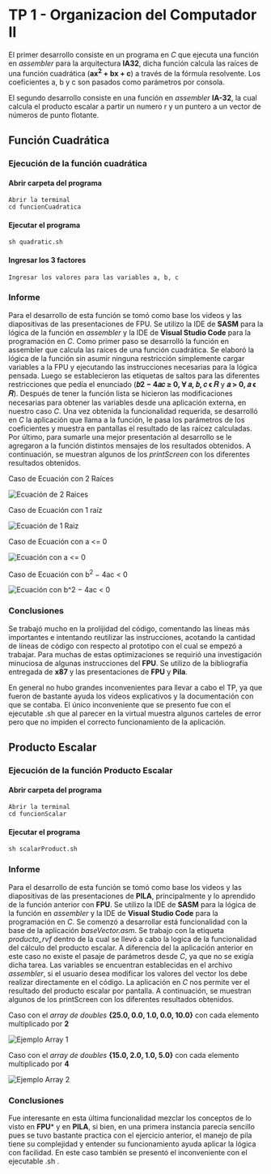 # TP 1 - Organizacion del Computador II

El primer desarrollo consiste en un programa en *C* que ejecuta una función en *assembler* para la arquitectura **IA32**, dicha función calcula las raíces de una función
cuadrática (**ax<sup>2</sup> + bx + c**) a través de la fórmula resolvente. Los coeficientes a, b y c son pasados como parámetros por consola.

El segundo desarrollo consiste en una función en *assembler* **IA-32**, la cual calcula el producto escalar a partir un numero r y un puntero a un vector de números de punto flotante.

## Función Cuadrática

### Ejecución de la función cuadrática


#### Abrir carpeta del programa
```
Abrir la terminal
cd funcionCuadratica
```

#### Ejecutar el programa
```
sh quadratic.sh
```

#### Ingresar los 3 factores
```
Ingresar los valores para las variables a, b, c
```

### Informe

Para el desarrollo de esta función se tomó como base los videos y las diapositivas de las presentaciones de FPU. Se utilizo la IDE de **SASM** para la lógica de la función en *assembler* y la IDE de **Visual Studio Code** para la programación en *C*.
Como primer paso se desarrolló la función en assembler que calcula las raíces de una función cuadrática. Se elaboró la lógica de la función sin asumir ninguna restricción simplemente cargar variables a la FPU y ejecutando las instrucciones necesarias para la lógica pensada. Luego se establecieron las etiquetas de saltos para las diferentes restricciones que pedía el enunciado (**𝑏2 − 4𝑎𝑐 ≥ 0, ∀ 𝑎, 𝑏, 𝑐 ϵ 𝑅** y **𝑎 > 0, 𝑎 ϵ 𝑅**).
Después de tener la función lista se hicieron las modificaciones necesarias para obtener las variables desde una aplicación externa, en nuestro caso *C*.
Una vez obtenida la funcionalidad requerida, se desarrolló en *C* la aplicación que llama a la función, le pasa los parámetros de los coeficientes y muestra en pantallas el resultado de las raícez calculadas.
Por último, para sumarle una mejor presentación al desarrollo se le agregaron a la función distintos mensajes de los resultados obtenidos. A continuación, se muestran algunos de los *printScreen* con los diferentes resultados obtenidos.

Caso de Ecuación con 2 Raíces 

![Ecuación de 2 Raices](https://user-images.githubusercontent.com/9463666/137333277-1d624c78-5a77-4869-b400-1e22126118c7.png)

Caso de Ecuación con 1 raíz

![Ecuación de 1 Raiz](https://user-images.githubusercontent.com/9463666/137334473-32d27196-72fd-4f3c-b510-2d5f5386db6e.png)

Caso de Ecuación con a <= 0

![Ecuación con a <= 0](https://user-images.githubusercontent.com/9463666/137334690-6e735923-e6fb-4074-9baa-2bf867a123e4.png)

Caso de Ecuación con b<sup>2</sup> − 4ac < 0

![Ecuación con b^2 − 4ac < 0](https://user-images.githubusercontent.com/9463666/137335044-52327efa-617c-4c8c-a8bd-d946afe255b5.png)

### Conclusiones

Se trabajó mucho en la prolijidad del código, comentando las líneas más importantes e intentando reutilizar las instrucciones, acotando la cantidad de líneas de código con respecto al prototipo con el cual se empezó a trabajar. Para muchas de estas optimizaciones se requirió una investigación minuciosa de algunas instrucciones del **FPU**. Se utilizo de la bibliografía entregada de **x87** y las presentaciones de **FPU** y **Pila**.

En general no hubo grandes inconvenientes para llevar a cabo el TP, ya que fueron de bastante ayuda los videos explicativos y la documentación con que se contaba. El único inconveniente que se presento fue con el ejecutable .sh que al parecer en la virtual muestra algunos carteles de error pero que no impiden el correcto funcionamiento de la aplicación.


## Producto Escalar

### Ejecución de la función Producto Escalar


#### Abrir carpeta del programa
```
Abrir la terminal
cd funcionScalar
``` 

#### Ejecutar el programa
```
sh scalarProduct.sh
``` 

### Informe

Para el desarrollo de esta función se tomó como base los videos y las diapositivas de las presentaciones de **PILA**, principalmente y lo aprendido de la función anterior con **FPU**. Se utilizo la IDE de **SASM** para la lógica de la función en *assembler* y la IDE de **Visual Studio Code** para la programación en *C*.
Se comenzó a desarrollar está funcionalidad con la base de la aplicación *baseVector.asm*. Se trabajo con la etiqueta *producto_rvf* dentro de la cual se llevó a cabo la logica de la funcionalidad del cálculo del producto escalar. A diferencia del la aplicación anterior en este caso no existe el pasaje de parámetros desde *C*, ya que no se exigía dicha tarea. Las variables se encuentran establecidas en el archivo *assembler*, si el usuario desea modificar los valores del vector los debe realizar directamente en el código. La aplicación en *C* nos permite ver el resultado del producto escalar por pantalla. A continuación, se muestran algunos de los printScreen con los diferentes resultados obtenidos.

Caso con el *array de doubles* **{25.0, 0.0, 1.0, 0.0, 10.0}** con cada elemento multiplicado por **2**

![Ejemplo Array 1](https://user-images.githubusercontent.com/9463666/137398582-aabb9c8e-f87b-4eeb-b984-6746586fa88a.png)

Caso con el *array de doubles* **{15.0, 2.0, 1.0, 5.0}** con cada elemento multiplicado por **4**

![Ejemplo Array 2](https://user-images.githubusercontent.com/9463666/137400601-a7a71143-42e3-407b-848f-22c1375b1a13.png)

### Conclusiones

Fue interesante en esta última funcionalidad mezclar los conceptos de lo visto en **FPU*** y en **PILA**, si bien, en una primera instancia parecía sencillo pues se tuvo bastante practica con el ejercicio anterior, el manejo de pila tiene su complejidad y entender su funcionamiento ayuda aplicar la lógica con facilidad. En este caso también se presentó el inconveniente con el ejecutable .sh .

